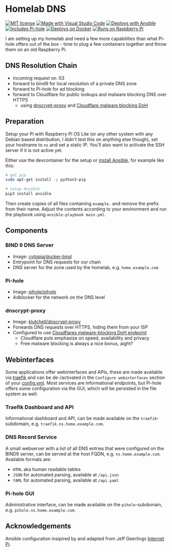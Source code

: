 # Homelab DNS

[![MIT license](https://img.shields.io/badge/License-MIT-blue?style=flat&labelColor=dimgrey)](./LICENSE)
[![Made with Visual Studio Code](https://img.shields.io/badge/Made%20with%20VSCode-dimgrey?style=flat&logo=visual%20studio%20code&logoColor=blue)](https://code.visualstudio.com/)
[![Deploys with Ansible](https://img.shields.io/badge/Deploys%20with%20Ansible-dimgrey?style=flat&logo=ansible&logoColor=black)](https://www.ansible.com/)
[![Includes Pi-hole](https://img.shields.io/badge/Includes%20Pi%20Hole-dimgrey?style=flat&logo=pihole&logoColor=firebrick)](https://pi-hole.net/)
[![Deploys on Docker](https://img.shields.io/badge/Deploys%20on%20Docker-dimgrey?style=flat&logo=docker&logoColor=blue)](https://www.docker.com/)
[![Runs on Raspberry Pi](https://img.shields.io/badge/Runs%20on%20Raspberry%20Pi-dimgrey?style=flat&logo=raspberrypi&logoColor=firebrick)](https://www.raspberrypi.org/)

I am setting up my homelab and need a few more capabilities than what Pi-hole offers out of the box - time to plug a few containers together and throw them on an old Raspberry Pi.

## DNS Resolution Chain

* incoming request on :53
* forward to bind9 for local resolution of a private DNS zone
* forward to Pi-hole for ad blocking
* forward to Cloudflare for public lookups and malware blocking DNS over HTTPS
  * using [dnscrypt-proxy](https://github.com/DNSCrypt/dnscrypt-proxy) and [Cloudflare malware blocking DoH](https://developers.cloudflare.com/1.1.1.1/setup/#dns-over-https-doh)

## Preparation

Setup your Pi with Raspberry Pi OS Lite (or any other system with any Debian based distribution, I didn't test this on anything else though), set your hostname to `ns` and set a static IP. You'll also want to activate the SSH server if it is not active yet.

Either use the devcontainer for the setup or [install Ansible](https://docs.ansible.com/ansible/latest/installation_guide/intro_installation.html), for example like this:

```bash
# get pip
sudo apt-get install -y python3-pip

# setup Ansible
pip3 install ansible
```

Then create copies of all files containing `example.` and remove the prefix from their name. Adjust the contents according to your environment and run the playbook using `ansible-playbook main.yml`.

## Components

### BIND 9 DNS Server

* Image: [cytopia/docker-bind](https://github.com/cytopia/docker-bind)
* Entrypoint for DNS requests for our chain
* DNS server for the zone used by the homelab, e.g. `home.example.com`

### Pi-hole

* Image: [pihole/pihole](https://github.com/pi-hole/docker-pi-hole)
* Adblocker for the network on the DNS level

### dnscrypt-proxy

* Image: [klutchell/dnscrypt-proxy](https://github.com/klutchell/dnscrypt-proxy-docker)
* Forwards DNS requests over HTTPS, hiding them from your ISP
* Configured to use [Cloudflares malware-blocking DoH endpoint](https://developers.cloudflare.com/1.1.1.1/setup/#dns-over-https-doh)
  * Cloudflare puts emphasize on speed, availability and privacy
  * Free malware blocking is always a nice bonus, aight?

## Webinterfaces

Some applications offer webinterfaces and APIs, these are made available via [traefik](https://traefik.io/) and can be de-/activated in the `Configure webinterfaces` section of your [config.yml](./example.config.yml). Most services are informational endpoints, but Pi-hole offers some configuration via the GUI, which will be persisted in the file system as well.

### Traefik Dashboard and API

Informational dashboard and API, can be made available on the `traefik`-subdomain, e.g. `traefik.ns.home.example.com`.

### DNS Record Service

A small webserver with a list of all DNS entries that were configured on the BIND9 server, can be served at the host FQDN, e.g. `ns.home.example.com`. Available formats are:

* `HTML` aka human readable tables
* `JSON` for automated parsing, available at `/api.json`
* `YAML` for automated parsing, available at `/api.yaml`

### Pi-hole GUI

Administrative interface, can be made available on the `pihole`-subdomain, e.g. `pihole.ns.home.example.com`.

## Acknowledgements

Ansible configuration insipired by and adapted from Jeff Geerlings [Internet Pi](https://github.com/geerlingguy/internet-pi).

